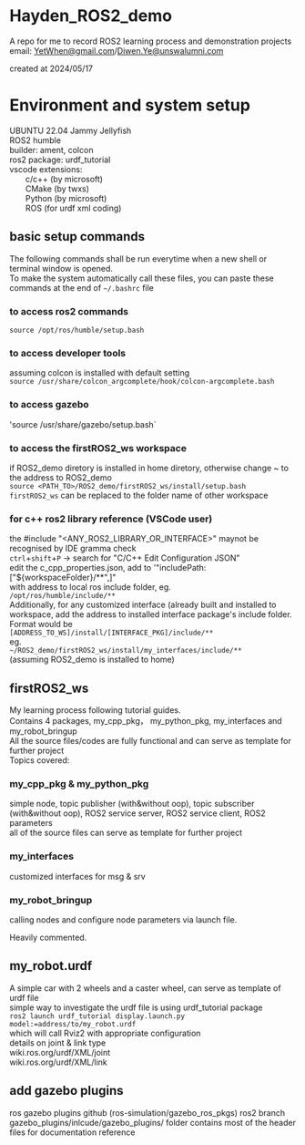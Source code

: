 # Hayden_ROS2_demo  
A repo for me to record ROS2 learning process and demonstration projects  
email: YetWhen@gmail.com/Diwen.Ye@unswalumni.com  

created at 2024/05/17  
# Environment and system setup  
UBUNTU 22.04  Jammy Jellyfish  
ROS2 humble  
builder: ament, colcon  
ros2 package: urdf_tutorial  
vscode extensions:  
&emsp;&emsp;c/c++ (by microsoft)  
&emsp;&emsp;CMake (by twxs)  
&emsp;&emsp;Python (by microsoft)  
&emsp;&emsp;ROS (for urdf xml coding)
## basic setup commands  
The following commands shall be run everytime when a new shell or terminal window is opened.  
To make the system automatically call these files, you can paste these commands at the end of `~/.bashrc` file  
### to access ros2 commands  
`source /opt/ros/humble/setup.bash`  
### to access developer tools  
assuming colcon is installed with default setting  
`source /usr/share/colcon_argcomplete/hook/colcon-argcomplete.bash`  
### to access gazebo  
'source /usr/share/gazebo/setup.bash`  
### to access the firstROS2_ws workspace  
if ROS2_demo diretory is installed in home diretory, otherwise change ~ to the address to ROS2_demo  
`source <PATH_TO>/ROS2_demo/firstROS2_ws/install/setup.bash`  
`firstROS2_ws` can be replaced to the folder name of other workspace  
### for c++ ros2 library reference (VSCode user)  
the #include "<ANY_ROS2_LIBRARY_OR_INTERFACE>" maynot be recognised by IDE gramma check  
`ctrl`+`shift`+`P` -> search for "C/C++ Edit Configuration JSON"  
edit the c_cpp_properties.json, add to '"includePath:["${workspaceFolder}/**",]"  
with address to local ros include folder, eg.  
`/opt/ros/humble/include/**`  
Additionally, for any customized interface (already built and installed to workspace, add the address to installed interface package's include folder.   
Format would be  
`[ADDRESS_TO_WS]/install/[INTERFACE_PKG]/include/**`  
eg.  
`~/ROS2_demo/firstROS2_ws/install/my_interfaces/include/**`  
(assuming ROS2_demo is installed to home)  


## firstROS2_ws 
My learning process following tutorial guides.  
Contains 4 packages, my_cpp_pkg， my_python_pkg, my_interfaces and my_robot_bringup  
All the source files/codes are fully functional and can serve as template for further project  
Topics covered:  
### my_cpp_pkg & my_python_pkg  
simple node, topic publisher (with&without oop), topic subscriber (with&without oop), ROS2 service server, ROS2 service client, ROS2 parameters  
all of the source files can serve as template for further project  
### my_interfaces  
customized interfaces for msg & srv  
### my_robot_bringup  
calling nodes and configure node parameters via launch file.    

Heavily commented.  

## my_robot.urdf
A simple car with 2 wheels and a caster wheel, can serve as template of urdf file  
simple way to investigate the urdf file is using urdf_tutorial package  
`ros2 launch urdf_tutorial display.launch.py model:=address/to/my_robot.urdf `  
which will call Rviz2 with appropriate configuration  
details on joint & link type  
wiki.ros.org/urdf/XML/joint  
wiki.ros.org/urdf/XML/link

## add gazebo plugins  
ros gazebo plugins github (ros-simulation/gazebo_ros_pkgs) ros2 branch  
gazebo_plugins/inlcude/gazebo_plugins/ folder contains most of the header files for documentation reference  

